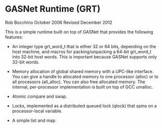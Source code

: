 GASNet Runtime (GRT)
====================
Rob Bocchino
October 2006
Revised December 2012

This is a simple runtime built on top of GASNet that provides the
following features:

 * An integer type grt_word_t that is either 32 or 64 bits, depending
   on the host machine, and macros for packing/unpacking a 64-bit
   grt_word_t into 32-bit host words.  This is important because
   GASNet supports only 32-bit words.

 * Memory allocation of global shared memory with a UPC-like
   interface.  You can give a handle to allocated memory to one
   processor (alloc) or to all processors (all_alloc).  You can also
   free allocated memory.  The internal, per-processor implementation
   is built on top of GCC umalloc.

 * Atomic compare and swap.

 * Locks, implemented as a distributed queued lock (qlock) that spins
   on a processor-local variable.

 * A simple list and map.


